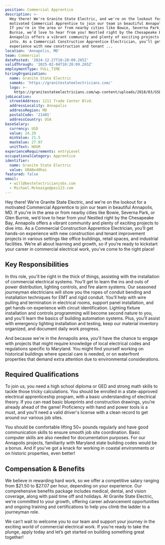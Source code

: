```yaml
---
position: Commercial Apprentice
description: >-
  Hey there! We're Granite State Electric, and we're on the lookout for a
  motivated Commercial Apprentice to join our team in beautiful Annapolis, MD.
  If you're in the area or from nearby cities like Bowie, Severna Park, or Glen
  Burnie, we’d love to hear from you! Nestled right by the Chesapeake Bay,
  Annapolis offers a vibrant community and plenty of exciting projects to dive
  into. As a Commercial Construction Apprentice Electrician, you’ll get hands-on
  experience with new construction and tenant ...
location: 'Annapolis, MD'
team: Commercial
datePosted: '2024-12-27T10:28:09.265Z'
validThrough: '2025-02-04T10:28:09.265Z'
employmentType: FULL_TIME
hiringOrganization:
  name: Granite State Electric
  sameAs: 'https://granitestateelectricians.com/'
  logo: >-
    https://granitestateelectricians.com/wp-content/uploads/2018/03/GSE-2c-Logo-4.jpg
jobLocation:
  streetAddress: 1211 Trade Center Blvd.
  addressLocality: Annapolis
  addressRegion: MD
  postalCode: '21401'
  addressCountry: USA
baseSalary:
  currency: USD
  value: 24.29
  minValue: 21.5
  maxValue: 27.07
  unitText: HOUR
experienceRequirements: entryLevel
occupationalCategory: Apprentice
identifier:
  name: Granite State Electric
  value: GRANx40hai
featured: false
email:
  - will@bestelectricianjobs.com
  - Michael.Mckeaige@pes123.com
---
```




Hey there! We're Granite State Electric, and we're on the lookout for a motivated Commercial Apprentice to join our team in beautiful Annapolis, MD. If you're in the area or from nearby cities like Bowie, Severna Park, or Glen Burnie, we’d love to hear from you! Nestled right by the Chesapeake Bay, Annapolis offers a vibrant community and plenty of exciting projects to dive into. As a Commercial Construction Apprentice Electrician, you’ll get hands-on experience with new construction and tenant improvement projects in various settings like office buildings, retail spaces, and industrial facilities. We’re all about learning and growth, so if you’re ready to kickstart your career in commercial electrical work, you’ve come to the right place!

## Key Responsibilities

In this role, you'll be right in the thick of things, assisting with the installation of commercial electrical systems. You’ll get to learn the ins and outs of power distribution, lighting controls, and fire alarm systems. Our seasoned journeyman electricians will show you the ropes of conduit bending and installation techniques for EMT and rigid conduit. You’ll help with wire pulling and termination in electrical rooms, support panel installation, and get hands-on experience with circuit identification. Lighting fixture installation and controls programming will become second nature to you, and you'll learn the basics of building automation systems. Plus, you’ll assist with emergency lighting installation and testing, keep our material inventory organized, and document daily work progress.

And because we're in the Annapolis area, you'll have the chance to engage with projects that might require knowledge of local electrical codes and regulations specific to Maryland. You might find yourself working on historical buildings where special care is needed, or on waterfront properties that demand extra attention due to environmental considerations.

## Required Qualifications

To join us, you need a high school diploma or GED and strong math skills to tackle those tricky calculations. You should be enrolled in a state-approved electrical apprenticeship program, with a basic understanding of electrical theory. If you can read basic blueprints and construction drawings, you’re already ahead of the game! Proficiency with hand and power tools is a must, and you’ll need a valid driver's license with a clean record to get around our various job sites.

You should be comfortable lifting 50+ pounds regularly and have good communication skills to ensure smooth job site coordination. Basic computer skills are also needed for documentation purposes. For our Annapolis projects, familiarity with Maryland state building codes would be a bonus. And if you’ve got a knack for working in coastal environments or on historic properties, even better!

## Compensation & Benefits

We believe in rewarding hard work, so we offer a competitive salary ranging from $21.50 to $27.07 per hour, depending on your experience. Our comprehensive benefits package includes medical, dental, and vision coverage, along with paid time off and holidays. At Granite State Electric, we’re committed to your growth, offering career advancement opportunities and ongoing training and certifications to help you climb the ladder to a journeyman role.

We can’t wait to welcome you to our team and support your journey in the exciting world of commercial electrical work. If you’re ready to take the plunge, apply today and let’s get started on building something great together!